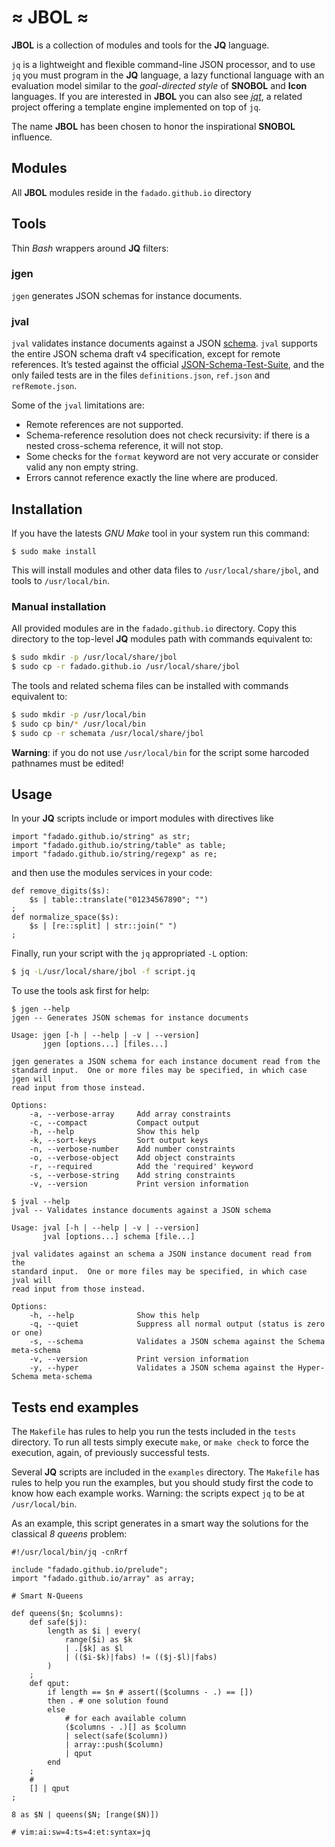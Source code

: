 # ≈ JBOL ≈

**JBOL** is a collection of modules and tools for the **JQ** language.

`jq` is a lightweight and flexible command-line JSON processor, and to use
`jq` you must program in the **JQ** language, a lazy functional language with an evaluation
model similar to the _goal-directed style_ of **SNOBOL** and **Icon** languages.
If you are interested in **JBOL** you can also see [_jqt_](https://fadado.github.io/jqt/),
a related project offering a template engine implemented on top of `jq`.

The name **JBOL** has been chosen to honor the inspirational **SNOBOL** influence.

## Modules

All **JBOL** modules reside in the `fadado.github.io` directory

## Tools

Thin _Bash_ wrappers around **JQ** filters:

### jgen

`jgen` generates JSON schemas for instance documents.

### jval

`jval` validates instance documents against a JSON [schema](http://json-schema.org/).
`jval` supports the entire JSON schema draft v4 specification, except for
remote references. It&rsquo;s tested against the official
[JSON-Schema-Test-Suite](https://github.com/json-schema-org/JSON-Schema-Test-Suite),
and the only failed tests are in the files `definitions.json`, `ref.json` and `refRemote.json`.

Some of the `jval` limitations are:

* Remote references are not supported.
* Schema-reference resolution does not check recursivity: if there is a nested
  cross-schema reference, it will not stop.
* Some checks for the `format` keyword are not very accurate or consider valid any non empty string.
* Errors cannot reference exactly the line where are produced.

## Installation

If you have the latests _GNU Make_ tool in your system run this command:

```
$ sudo make install
```

This will install modules and other data files to `/usr/local/share/jbol`, and
tools to `/usr/local/bin`.

### Manual installation

All provided modules are in the `fadado.github.io` directory. Copy this
directory to the top-level **JQ** modules path with commands equivalent to:

```sh
$ sudo mkdir -p /usr/local/share/jbol
$ sudo cp -r fadado.github.io /usr/local/share/jbol
```

The tools and related schema files can be installed with commands equivalent
to:

```sh
$ sudo mkdir -p /usr/local/bin
$ sudo cp bin/* /usr/local/bin
$ sudo cp -r schemata /usr/local/share/jbol
```

**Warning**: if you do not use `/usr/local/bin` for the script some harcoded
pathnames must be edited!

## Usage

In your **JQ** scripts include or import modules with directives like

```jq
import "fadado.github.io/string" as str;
import "fadado.github.io/string/table" as table;
import "fadado.github.io/string/regexp" as re;
```

and then use the modules services in your code:

```jq
def remove_digits($s):
    $s | table::translate("01234567890"; "")
;
def normalize_space($s):
    $s | [re::split] | str::join(" ")
;
```

Finally, run your script with the `jq` appropriated `-L` option:

```sh
$ jq -L/usr/local/share/jbol -f script.jq
```

To use the tools ask first for help:

```
$ jgen --help
jgen -- Generates JSON schemas for instance documents

Usage: jgen [-h | --help | -v | --version]
       jgen [options...] [files...]

jgen generates a JSON schema for each instance document read from the
standard input.  One or more files may be specified, in which case jgen will
read input from those instead.

Options:
    -a, --verbose-array     Add array constraints
    -c, --compact           Compact output
    -h, --help              Show this help
    -k, --sort-keys         Sort output keys 
    -n, --verbose-number    Add number constraints
    -o, --verbose-object    Add object constraints
    -r, --required          Add the 'required' keyword
    -s, --verbose-string    Add string constraints
    -v, --version           Print version information
```

```
$ jval --help
jval -- Validates instance documents against a JSON schema

Usage: jval [-h | --help | -v | --version]
       jval [options...] schema [file...]

jval validates against an schema a JSON instance document read from the
standard input.  One or more files may be specified, in which case jval will
read input from those instead.

Options:
    -h, --help              Show this help
    -q, --quiet             Suppress all normal output (status is zero or one)
    -s, --schema            Validates a JSON schema against the Schema meta-schema
    -v, --version           Print version information
    -y, --hyper             Validates a JSON schema against the Hyper-Schema meta-schema
```

## Tests end examples

The `Makefile` has rules to help you run the tests included in the `tests`
directory.  To run all tests simply execute `make`, or `make check` to force
the execution, again, of previously successful tests.

Several **JQ** scripts are included in the `examples` directory.  The `Makefile` has
rules to help you run the examples, but you should study first the code to know
how each example works. Warning: the scripts expect `jq` to be at `/usr/local/bin`.

As an example, this script generates in a smart way the solutions for the
classical _8 queens_ problem:

```
#!/usr/local/bin/jq -cnRrf

include "fadado.github.io/prelude";
import "fadado.github.io/array" as array;

# Smart N-Queens

def queens($n; $columns):
    def safe($j):
        length as $i | every(
            range($i) as $k
            | .[$k] as $l
            | (($i-$k)|fabs) != (($j-$l)|fabs)
        )
    ;
    def qput:
        if length == $n # assert(($columns - .) == [])
        then . # one solution found
        else
            # for each available column
            ($columns - .)[] as $column
            | select(safe($column))
            | array::push($column)
            | qput
        end
    ;
    #
    [] | qput
;

8 as $N | queens($N; [range($N)])

# vim:ai:sw=4:ts=4:et:syntax=jq
```

<!--
vim:syntax=markdown:et:ts=4:sw=4:ai
-->
